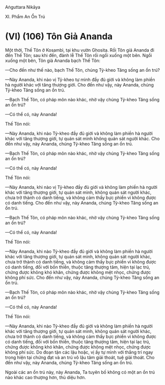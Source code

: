 Aṅguttara Nikāya

XI. Phẩm An Ổn Trú

# (VI) (106) Tôn Giả Ananda

Một thời, Thế Tôn ở Kosambì, tại khu vườn Ghosita. Rồi Tôn giả Ananda đi đến Thế Tôn; sau khi đến, đảnh lễ Thế Tôn rồi ngồi xuống một bên. Ngồi xuống một bên, Tôn giả Ananda bạch Thế Tôn:

—Cho đến như thế nào, bạch Thế Tôn, chúng Tỷ-kheo Tăng sống an ổn trú?

—Này Ananda, khi nào vị Tỷ-kheo tự mình đầy đủ giới và không làm phiền hà người khác với tăng thượng giới. Cho đến như vậy, này Ananda, chúng Tỷ-kheo Tăng sống an ổn trú.

—Bạch Thế Tôn, có pháp môn nào khác, nhờ vậy chúng Tỷ-kheo Tăng sống an ổn trú?

—Có thể có, này Ananda!

Thế Tôn nói:

—Này Ananda, khi nào Tỷ-kheo đầy đủ giới và không làm phiền hà người khác với tăng thượng giới, tự quán sát mình không quán sát người khác. Cho đến như vậy, này Ananda, chúng Tỷ-kheo Tăng sống an ổn trú.

—Bạch Thế Tôn, có pháp môn nào khác, nhờ vậy chúng Tỷ-kheo Tăng sống an ổn trú?

—Có thể có, này Ananda!

Thế Tôn nói:

—Này Ananda, khi nào vị Tỷ-kheo đầy đủ giới và không làm phiền hà người khác với tăng thượng giới, tự quán sát mình, không quán sát người khác, chưa trở thành có danh tiếng, và không cảm thấy bực phiền vì không được có danh tiếng. Cho đến như vậy, này Ananda, chúng Tỷ-kheo Tăng sống an ổn trú.

—Bạch Thế Tôn, có pháp môn nào khác, nhờ vậy chúng Tỷ-kheo Tăng sống an ổn trú?

—Có thể có, này Ananda!

Thế Tôn nói:

—Này Ananda, khi nào Tỷ-kheo đầy đủ giới và không làm phiền hà người khác với tăng thượng giới, tự quán sát mình, không quán sát người khác, chưa trở thành có danh tiếng, và không cảm thấy bực phiền vì không được có danh tiếng, đối với bốn thiền, thuộc tăng thượng tâm, hiện tại lạc trú, chứng được không khó khăn, chứng được không mệt nhọc, chứng được không phí sức. Cho đến như vậy, này Ananda, chúng Tỷ-kheo Tăng sống an ổn trú.

—Bạch Thế Tôn, có pháp môn nào khác, nhờ vậy chúng Tỷ-kheo Tăng sống an ổn trú?

—Có thể có, này Ananda!

Thế Tôn nói:

—Này Ananda, khi nào Tỷ-kheo đầy đủ giới và không làm phiền hà người khác với tăng thượng giới, tự quán sát mình, không quán sát người khác, chưa trở thành có danh tiếng, và không cảm thấy bực phiền vì không được có danh tiếng, đối với bốn thiền, thuộc tăng thượng tâm, hiện tại lạc trú, chứng được không khó khăn, chứng được không mệt nhọc, chứng được không phí sức. Do đoạn tận các lậu hoặc, vị ấy tự mình với thắng trí ngay trong hiện tại chứng đạt và an trú vô lậu tâm giải thoát, tuệ giải thoát. Cho đến như vậy, này Ananda, chúng Tỷ-kheo Tăng sống an ổn trú.

Ngoài các an ổn trú này, này Ananda, Ta tuyên bố không có một an ổn trú nào khác cao thượng hơn, thù diệu hơn.


